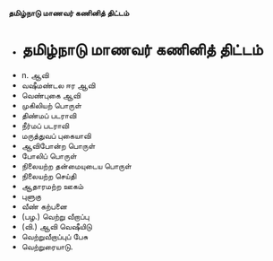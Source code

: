 **தமிழ்நாடு மாணவர் கணினித் திட்டம்**
- # தமிழ்நாடு மாணவர் கணினித் திட்டம்
- n. ஆவி
- வஷீமண்டல ஈர ஆவி
- வெண்புகை ஆவி
- முகிலியற் பொருள்
- திண்மப் படராவி
- நீர்மப் படராவி
- மருத்துவப் புகையாவி
- ஆவிபோன்ற பொருள்
- போலிப் பொருள்
- நிலையற்ற தன்மையுடைய பொருள்
- நிலையற்ற செய்தி
- ஆதாரமற்ற ஊகம்
- புளுகு
- வீண் கற்பனை
- (பழ.) வெற்று வீறாப்பு
- (வி.) ஆவி வெஷீயிடு
- வெற்றுவீறாப்புப் பேசு
- வெற்றுரையாடு.

